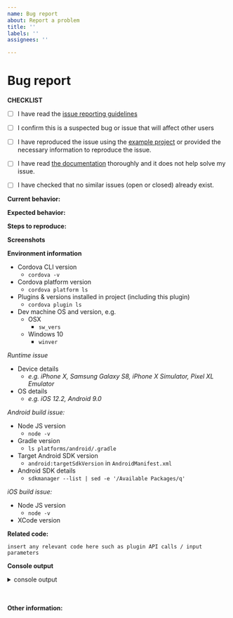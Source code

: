 ```yaml
---
name: Bug report
about: Report a problem
title: ''
labels: ''
assignees: ''

---
```


<!--
IMPORTANT: PLEASE READ

WARNING: Failure to follow the issue template guidelines below will result in the issue being immediately closed.
-->

<!-- Fill out the relevant sections below and delete irrelevant sections. -->

# Bug report

<!-- COMPLETE THIS CHECKLIST -->
**CHECKLIST**
- [ ] I have read the [issue reporting guidelines](https://github.com/dpa99c/phonegap-launch-navigator#reporting-issues)

- [ ] I confirm this is a suspected bug or issue that will affect other users
<!-- i.e. this is not a request for support in using/integrating the plugin into your specific project -->

- [ ] I have reproduced the issue using the [example project](https://github.com/dpa99c/phonegap-launch-navigator-example) or provided the necessary information to reproduce the issue.
<!-- necessary information e.g. exact steps, input parameters, test case project repo -->

- [ ] I have read [the documentation](https://github.com/dpa99c/phonegap-launch-navigator) thoroughly and it does not help solve my issue.
<!-- e.g. if you're having a build issue ensure you've read through the build environment notes -->

- [ ] I have checked that no similar issues (open or closed) already exist.
<!-- Duplicates or near-duplicates will be closed immediately. -->

**Current behavior:**

<!-- Describe how the bug manifests. -->

<!-- Explain how you're sure there is an issue with this plugin rather than your own code:
 - If this plugin has an example project, have you been able to reproduce the issue within it?
 - Have you created a clean test Cordova project containing only this plugin to eliminate the potential for interference with other plugins/code?
 -->

**Expected behavior:**
<!-- Describe what the behavior should be without the bug. -->

**Steps to reproduce:**
<!-- If you are able to illustrate the bug with an example, please provide steps to reproduce. -->

**Screenshots**
<!-- If applicable, add screenshots to help explain your problem. -->

**Environment information**
<!-- Please supply full details of your development environment including: -->
- Cordova CLI version 
	- `cordova -v`
- Cordova platform version
	- `cordova platform ls`
- Plugins & versions installed in project (including this plugin)
    - `cordova plugin ls`
- Dev machine OS and version, e.g.
    - OSX
        - `sw_vers`
    - Windows 10
        - `winver`
        
_Runtime issue_
- Device details
    - _e.g. iPhone X, Samsung Galaxy S8, iPhone X Simulator, Pixel XL Emulator_
- OS details
    - _e.g. iOS 12.2, Android 9.0_	
	
_Android build issue:_	
- Node JS version
    - `node -v`
- Gradle version
	- `ls platforms/android/.gradle`
- Target Android SDK version
	- `android:targetSdkVersion` in `AndroidManifest.xml`
- Android SDK details
	- `sdkmanager --list | sed -e '/Available Packages/q'`
	
_iOS build issue:_
- Node JS version
    - `node -v`
- XCode version


**Related code:**
```
insert any relevant code here such as plugin API calls / input parameters
```

**Console output**
<details>
<summary>console output</summary>

```

// Paste any relevant JS/native console output here

```

</details><br/><br/>

**Other information:**

<!-- List any other information that is relevant to your issue. Stack traces, related issues, suggestions on how to fix, Stack Overflow links, forum links, etc. -->





<!--
A POLITE REMINDER

- This is free, open-source software. 
- Although the author makes every effort to maintain it, no guarantees are made as to the quality or reliability, and reported issues will be addressed if and when the author has time. 
- Help/support will not be given by the author, so forums (e.g. Ionic) or Stack Overflow should be used. Any issues requesting help/support will be closed immediately.
- If you have urgent need of a bug fix/feature, the author can be engaged for PAID contract work to do so: please contact dave@workingedge.co.uk
- Rude or abusive comments/issues will not be tolerated, nor will opening multiple issues if those previously closed are deemed unsuitable. Any of the above will result in you being BANNED from ALL of my Github repositories.
-->
